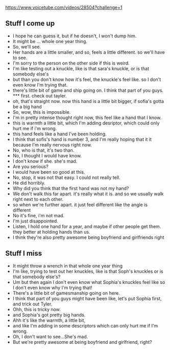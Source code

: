 https://www.voicetube.com/videos/28504?challenge=1

## Stuff I come up

+ I hope he can guess it, but if he doesn't, I won't dump him.
+ It might be ... whole one year thing.
+ So, we'll see.
+ Her hands are a little smaller, and so, feels a little different. so we'll have to see.
+ I'm sorry to the person on the other side if this is weird.
+ I'm like testing out a knuckle, like is that sara's knuckle, or is that somebody else's
+ but than you don't know how it's feel, the knuckle's feel like. so I don't even know I'm trying that.
+ there's little bit of game and ship going on. I think that part of you guys.  *** first. check out tayler.
+ oh, that's straight now. now this hand is a little bit bigger, if sofia's gotta be a big hand
+ So, wow, this is impossible.
+ I'm in pretty intense thought right now, this feel like a hand that I know.
+ this is warmth a little bit, which I'm adding desriptor, which could only hurt me if i'm wrong.
+ this hand feels like a hand I've been holding.
+ I think that sofis's hand is number 3, and I'm really hoping that it it because I'm really nervous right now.
+ No, who is that, it's two than.
+ No, I thought I would have know.
+ I don't know if she. she's mad.
+ Are you serious?
+ I would have been so good at this.
+ No, stop, it was not that easy. I could not really tell.
+ He did horribly.
+ Why did you think that the first hand was not my hand?
+ We don't walk this far apart. it's really what it is. and so we usually walk right next to each other.
+ so when we're further apart. it just feel different like the angle is different
+ No it's fine, i'm not mad.
+ I'm just disappointed.
+ Listen, I hold one hand for a year, and maybe if other people get them. they better at holding hands than us.
+ I think they're also pretty awesome being boyfriend and girlfriends right


## Stuff I miss

+ It might throw a wrench in that whole one year thing
+ I'm like, trying to test out her knuckles, like is that Soph's knuckles or is that somebody else's?
+ Um but then again I don't even know what Sophia's knuckles feel like so I don't even know why I'm trying that!
+ There's a little bit of gamesmanship going on here.
+ I think that part of you guys might have been like, let's put Sophia first, and trick out Tyler.
+ Ohh, this is tricky now.
+ and Sophia's got pretty big hands.
+ Ahh it's like the warmth, a little bit,
+ and like I'm adding in some descriptors which can only hurt me if I'm wrong.
+ Oh, I don't want to see...She's mad.
+ But we're pretty awesome at being boyfriend and girlfriend, right?
